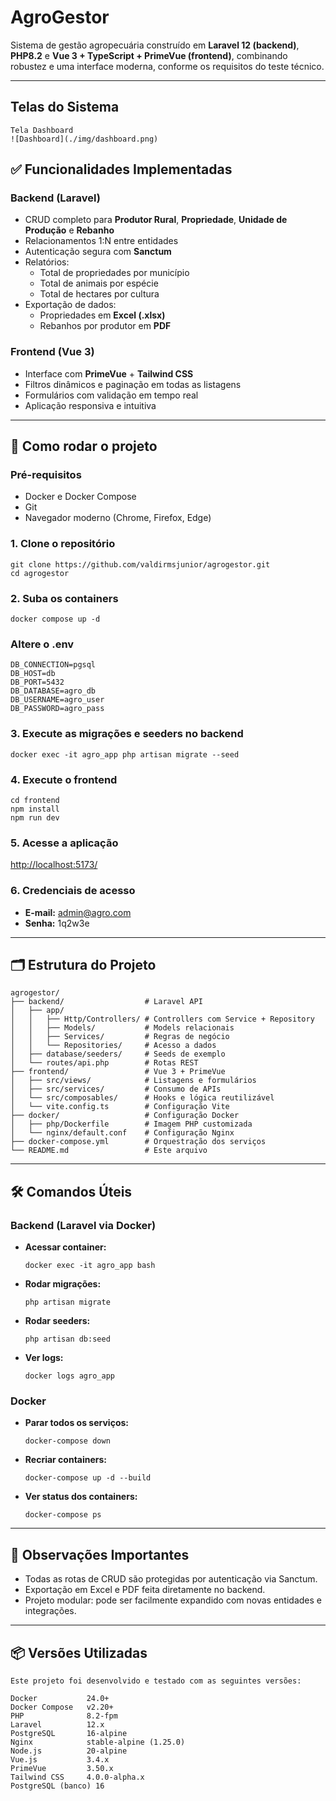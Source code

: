 # AgroGestor

Sistema de gestão agropecuária construído em **Laravel 12 (backend)**, **PHP8.2** e **Vue 3 + TypeScript + PrimeVue (frontend)**, combinando robustez e uma interface moderna, conforme os requisitos do teste técnico.

---

## Telas do Sistema
```
Tela Dashboard
![Dashboard](./img/dashboard.png)
```
## ✅ Funcionalidades Implementadas

### Backend (Laravel)
- CRUD completo para **Produtor Rural**, **Propriedade**, **Unidade de Produção** e **Rebanho**
- Relacionamentos 1:N entre entidades
- Autenticação segura com **Sanctum**
- Relatórios:
    - Total de propriedades por município
    - Total de animais por espécie
    - Total de hectares por cultura
- Exportação de dados:
    - Propriedades em **Excel (.xlsx)**
    - Rebanhos por produtor em **PDF**

### Frontend (Vue 3)
- Interface com **PrimeVue** + **Tailwind CSS**
- Filtros dinâmicos e paginação em todas as listagens
- Formulários com validação em tempo real
- Aplicação responsiva e intuitiva

---

## 🚀 Como rodar o projeto

### Pré-requisitos
- Docker e Docker Compose
- Git
- Navegador moderno (Chrome, Firefox, Edge)

### 1. Clone o repositório
```
git clone https://github.com/valdirmsjunior/agrogestor.git
cd agrogestor
```

### 2. Suba os containers
```
docker compose up -d
```

### Altere o .env
```
DB_CONNECTION=pgsql
DB_HOST=db
DB_PORT=5432
DB_DATABASE=agro_db
DB_USERNAME=agro_user
DB_PASSWORD=agro_pass
```

### 3. Execute as migrações e seeders no backend
```
docker exec -it agro_app php artisan migrate --seed
```

### 4. Execute o frontend
```
cd frontend
npm install
npm run dev
```

### 5. Acesse a aplicação
[http://localhost:5173/](http://localhost:5173/)

### 6. Credenciais de acesso

- **E-mail:** admin@agro.com  
- **Senha:** 1q2w3e

---

## 🗂️ Estrutura do Projeto

```
agrogestor/
├── backend/                  # Laravel API
│   ├── app/
│   │   ├── Http/Controllers/ # Controllers com Service + Repository
│   │   ├── Models/           # Models relacionais
│   │   ├── Services/         # Regras de negócio
│   │   └── Repositories/     # Acesso a dados
│   ├── database/seeders/     # Seeds de exemplo
│   └── routes/api.php        # Rotas REST
├── frontend/                 # Vue 3 + PrimeVue
│   ├── src/views/            # Listagens e formulários
│   ├── src/services/         # Consumo de APIs
│   └── src/composables/      # Hooks e lógica reutilizável
│   └── vite.config.ts        # Configuração Vite
├── docker/                   # Configuração Docker
│   ├── php/Dockerfile        # Imagem PHP customizada
│   └── nginx/default.conf    # Configuração Nginx
├── docker-compose.yml        # Orquestração dos serviços
└── README.md                 # Este arquivo
```

---

## 🛠️ Comandos Úteis

### Backend (Laravel via Docker)
- **Acessar container:**
  ```
  docker exec -it agro_app bash
  ```
- **Rodar migrações:**
  ```
  php artisan migrate
  ```
- **Rodar seeders:**
  ```
  php artisan db:seed
  ```
- **Ver logs:**
  ```
  docker logs agro_app
  ```

### Docker
- **Parar todos os serviços:**
  ```
  docker-compose down
  ```
- **Recriar containers:**
  ```
  docker-compose up -d --build
  ```
- **Ver status dos containers:**
  ```
  docker-compose ps
  ```

---

## 📝 Observações Importantes

- Todas as rotas de CRUD são protegidas por autenticação via Sanctum.
- Exportação em Excel e PDF feita diretamente no backend.
- Projeto modular: pode ser facilmente expandido com novas entidades e integrações.

---


## 📦 Versões Utilizadas 
```
Este projeto foi desenvolvido e testado com as seguintes versões:

Docker           24.0+
Docker Compose   v2.20+
PHP              8.2-fpm
Laravel          12.x
PostgreSQL       16-alpine
Nginx            stable-alpine (1.25.0)
Node.js          20-alpine
Vue.js           3.4.x
PrimeVue         3.50.x
Tailwind CSS     4.0.0-alpha.x
PostgreSQL (banco) 16

```